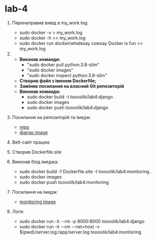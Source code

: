 # lab-4
1. Перенаправив вивід в my_work.log:
   - sudo docker -v > my_work.log
   - sudo docker -h >> my_work.log
   - sudo docker run docker/whalesay cowsay Docker is fun >> my_work.log
1. 
    - **Виконав команди:**
        - "sudo docker pull python:3.8-slim"
        - "sudo docker images"
        - "sudo docker inspect python:3.8-slim"
   - **Створив файл з іменем Dockerfile;**
   - **Замінив посилання на власний Git репозиторій**
   - **Виконав команди:**
        - sudo docker build -t toooolik/lab4:django .
        - sudo docker images
        - sudo docker push toooolik/lab4:django 
1. Посилання на репозиторій та імедж:
    - [repo](https://hub.docker.com/repository/docker/toooolik/lab4)
    - [django image](https://hub.docker.com/layers/131234949/toooolik/lab4/django/images/sha256-aeefaf7f2f51ff7d6429addf914f6f74321bd4d87f2e9c84e87db766b9325ce9?context=explore)

1. Веб-сайт працює

1. Створив Dockerfile.site
1. Виконав білд імеджа:
   - sudo docker build -f Dockerfile.site -t toooolik/lab4:monitoring .
   - sudo docker images
   - sudo docker push  toooolik/lab4:monitoring

1. Посилання на імедж:
    - [monitoring image](https://hub.docker.com/layers/131235795/toooolik/lab4/monitoring/images/sha256-65598b2a58a03402832937dc394ea054d21477ade95cf9ca4def24df425a8132?context=explore)
   
1. Логи:   
   - sudo docker run -it --rm -p 8000:8000 toooolik/lab4:django
   - sudo docker run -it --rm --net=host -v $(pwd)/server.log:/app/server.log toooolik/lab4:monitoring
   
